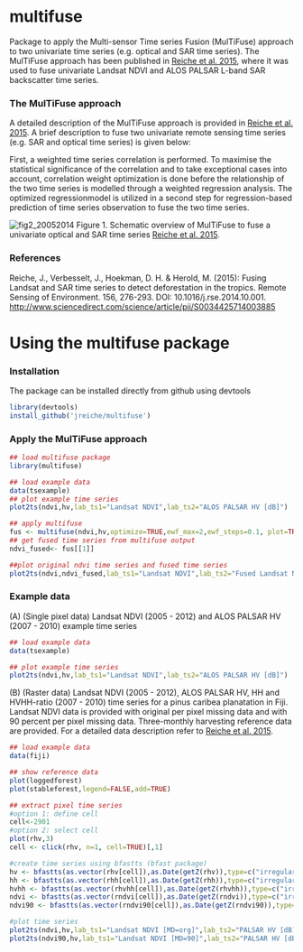 # multifuse

Package to apply the Multi-sensor Time series Fusion (MulTiFuse) approach to two univariate time series (e.g. optical and SAR time series). 
The MulTiFuse approach has been published in [Reiche et al. 2015](http://www.sciencedirect.com/science/article/pii/S0034425714003885), 
where it was used to fuse univariate Landsat NDVI and ALOS PALSAR L-band SAR backscatter time series.

### The MulTiFuse approach
A detailed description of the MulTiFuse approach is provided in [Reiche et al. 2015](http://www.sciencedirect.com/science/article/pii/S0034425714003885). A brief description to fuse two univariate remote sensing time series (e.g. SAR and optical time series) is given below:


First, a weighted time series correlation is performed. To maximise the statistical significance of the correlation and to take exceptional cases into account, correlation weight optimization is done before the relationship of the two time series is modelled through a weighted regression analysis. 
The optimized regressionmodel is utilized in a second step for regression-based prediction of time series observation to fuse the two time series.


![fig2_20052014](https://cloud.githubusercontent.com/assets/6399980/7251311/77775dc4-e82a-11e4-8b6b-083cc9051fb8.jpg)
Figure 1. Schematic overview of MulTiFuse to fuse a univariate optical and SAR time series [Reiche et al. 2015](http://www.sciencedirect.com/science/article/pii/S0034425714003885).


### References

Reiche, J., Verbesselt, J., Hoekman, D. H. & Herold, M. (2015): Fusing Landsat and SAR time series to detect deforestation in the tropics. Remote Sensing of Environment. 156, 276-293. DOI: 10.1016/j.rse.2014.10.001. http://www.sciencedirect.com/science/article/pii/S0034425714003885 

# Using the multifuse package

### Installation
The package can be installed directly from github using devtools
```r
library(devtools)
install_github('jreiche/multifuse')
```
### Apply the MulTiFuse approach
````r
## load multifuse package
library(multifuse)

## load example data
data(tsexample)
## plot example time series
plot2ts(ndvi,hv,lab_ts1="Landsat NDVI",lab_ts2="ALOS PALSAR HV [dB]")

## apply multifuse
fus <- multifuse(ndvi,hv,optimize=TRUE,ewf_max=2,ewf_steps=0.1, plot=TRUE)
## get fused time series from multifuse output
ndvi_fused<- fus[[1]]

##plot original ndvi time series and fused time series
plot2ts(ndvi,ndvi_fused,lab_ts1="Landsat NDVI",lab_ts2="Fused Landsat NDVI",ylim_ts1=c(0.3,0.9),ylim_ts2=c(0.3,0.9))

````

### Example data
(A) (Single pixel data) Landsat NDVI (2005 - 2012) and ALOS PALSAR HV (2007 - 2010) example time series
```r
## load example data
data(tsexample)

## plot example time series
plot2ts(ndvi,hv,lab_ts1="Landsat NDVI",lab_ts2="ALOS PALSAR HV [dB]")
```
(B) (Raster data) Landsat NDVI (2005 - 2012), ALOS PALSAR HV, HH and HVHH-ratio (2007 - 2010) time series for a pinus caribea planatation in Fiji. Landsat NDVI data is provided with original per pixel missing data and with 90 percent per pixel missing data. Three-monthly harvesting reference data are provided. For a detailed data description refer to [Reiche et al. 2015](http://www.sciencedirect.com/science/article/pii/S0034425714003885). 
```r
## load example data
data(fiji)

## show reference data
plot(loggedforest)
plot(stableforest,legend=FALSE,add=TRUE)

## extract pixel time series
#option 1: define cell  
cell<-2901
#option 2: select cell  
plot(rhv,3)
cell <- click(rhv, n=1, cell=TRUE)[,1]

#create time series using bfastts (bfast package)
hv <- bfastts(as.vector(rhv[cell]),as.Date(getZ(rhv)),type=c("irregular"))
hh <- bfastts(as.vector(rhh[cell]),as.Date(getZ(rhh)),type=c("irregular"))
hvhh <- bfastts(as.vector(rhvhh[cell]),as.Date(getZ(rhvhh)),type=c("irregular"))
ndvi <- bfastts(as.vector(rndvi[cell]),as.Date(getZ(rndvi)),type=c("irregular"))
ndvi90 <- bfastts(as.vector(rndvi90[cell]),as.Date(getZ(rndvi90)),type=c("irregular"))

#plot time series
plot2ts(ndvi,hv,lab_ts1="Landsat NDVI [MD=org]",lab_ts2="PALSAR HV [dB]")
plot2ts(ndvi90,hv,lab_ts1="Landsat NDVI [MD=90]",lab_ts2="PALSAR HV [dB]")
```

